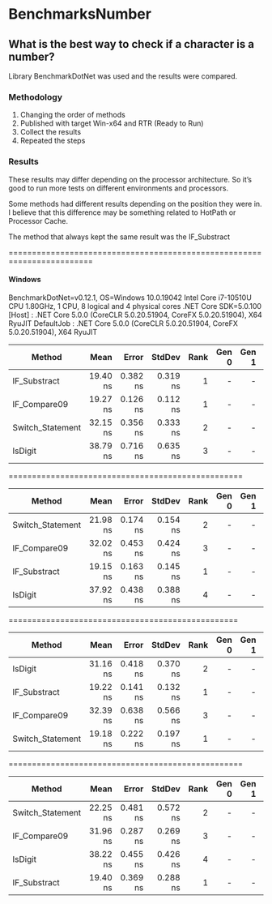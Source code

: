 # BenchmarksNumber
## What is the best way to check if a character is a number?

Library BenchmarkDotNet was used and the results were compared. 

### Methodology
1) Changing the order of methods
2) Published with target Win-x64 and RTR (Ready to Run)
3) Collect the results
4) Repeated the steps

### Results
These results may differ depending on the processor architecture. So it’s good to run more tests on different environments and processors.

Some methods had different results depending on the position they were in. I believe that this difference may be something related to HotPath or Processor Cache.

The method that always kept the same result was the IF_Substract

========================================================================
#### Windows
BenchmarkDotNet=v0.12.1, OS=Windows 10.0.19042
Intel Core i7-10510U CPU 1.80GHz, 1 CPU, 8 logical and 4 physical cores
.NET Core SDK=5.0.100
  [Host]     : .NET Core 5.0.0 (CoreCLR 5.0.20.51904, CoreFX 5.0.20.51904), X64 RyuJIT
  DefaultJob : .NET Core 5.0.0 (CoreCLR 5.0.20.51904, CoreFX 5.0.20.51904), X64 RyuJIT

|           Method |     Mean |    Error |   StdDev | Rank | Gen 0 | Gen 1 | Gen 2 | Allocated |
|----------------- |---------:|---------:|---------:|-----:|------:|------:|------:|----------:|
|     IF_Substract | 19.40 ns | 0.382 ns | 0.319 ns |    1 |     - |     - |     - |         - |
|     IF_Compare09 | 19.27 ns | 0.126 ns | 0.112 ns |    1 |     - |     - |     - |         - |
| Switch_Statement | 32.15 ns | 0.356 ns | 0.333 ns |    2 |     - |     - |     - |         - |
|          IsDigit | 38.79 ns | 0.716 ns | 0.635 ns |    3 |     - |     - |     - |         - |

==================================================

|           Method |     Mean |    Error |   StdDev | Rank | Gen 0 | Gen 1 | Gen 2 | Allocated |
|----------------- |---------:|---------:|---------:|-----:|------:|------:|------:|----------:|
| Switch_Statement | 21.98 ns | 0.174 ns | 0.154 ns |    2 |     - |     - |     - |         - |
|     IF_Compare09 | 32.02 ns | 0.453 ns | 0.424 ns |    3 |     - |     - |     - |         - |
|     IF_Substract | 19.15 ns | 0.163 ns | 0.145 ns |    1 |     - |     - |     - |         - |
|          IsDigit | 37.92 ns | 0.438 ns | 0.388 ns |    4 |     - |     - |     - |         - |

=================================================

|           Method |     Mean |    Error |   StdDev | Rank | Gen 0 | Gen 1 | Gen 2 | Allocated |
|----------------- |---------:|---------:|---------:|-----:|------:|------:|------:|----------:|
|          IsDigit | 31.16 ns | 0.418 ns | 0.370 ns |    2 |     - |     - |     - |         - |
|     IF_Substract | 19.22 ns | 0.141 ns | 0.132 ns |    1 |     - |     - |     - |         - |
|     IF_Compare09 | 32.39 ns | 0.638 ns | 0.566 ns |    3 |     - |     - |     - |         - |
| Switch_Statement | 19.18 ns | 0.222 ns | 0.197 ns |    1 |     - |     - |     - |         - |

==================================================


|           Method |     Mean |    Error |   StdDev | Rank | Gen 0 | Gen 1 | Gen 2 | Allocated |
|----------------- |---------:|---------:|---------:|-----:|------:|------:|------:|----------:|
| Switch_Statement | 22.25 ns | 0.481 ns | 0.572 ns |    2 |     - |     - |     - |         - |
|     IF_Compare09 | 31.96 ns | 0.287 ns | 0.269 ns |    3 |     - |     - |     - |         - |
|          IsDigit | 38.22 ns | 0.455 ns | 0.426 ns |    4 |     - |     - |     - |         - |
|     IF_Substract | 19.40 ns | 0.369 ns | 0.288 ns |    1 |     - |     - |     - |         - |

 
